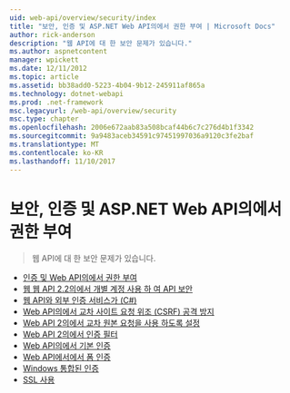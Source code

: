```yaml
---
uid: web-api/overview/security/index
title: "보안, 인증 및 ASP.NET Web API의에서 권한 부여 | Microsoft Docs"
author: rick-anderson
description: "웹 API에 대 한 보안 문제가 있습니다."
ms.author: aspnetcontent
manager: wpickett
ms.date: 12/11/2012
ms.topic: article
ms.assetid: bb38add0-5223-4b04-9b12-245911af865a
ms.technology: dotnet-webapi
ms.prod: .net-framework
msc.legacyurl: /web-api/overview/security
msc.type: chapter
ms.openlocfilehash: 2006e672aab83a508bcaf44b6c7c276d4b1f3342
ms.sourcegitcommit: 9a9483aceb34591c97451997036a9120c3fe2baf
ms.translationtype: MT
ms.contentlocale: ko-KR
ms.lasthandoff: 11/10/2017
---
```

<a name="security-authentication-and-authorization-in-aspnet-web-api"></a>보안, 인증 및 ASP.NET Web API의에서 권한 부여
====================
> 웹 API에 대 한 보안 문제가 있습니다.


- [인증 및 Web API의에서 권한 부여](authentication-and-authorization-in-aspnet-web-api.md)
- [웹 웹 API 2.2의에서 개별 계정 사용 하 여 API 보안](individual-accounts-in-web-api.md)
- [웹 API와 외부 인증 서비스가 (C#)](external-authentication-services.md)
- [Web API의에서 교차 사이트 요청 위조 (CSRF) 공격 방지](preventing-cross-site-request-forgery-csrf-attacks.md)
- [Web API 2의에서 교차 원본 요청을 사용 하도록 설정](enabling-cross-origin-requests-in-web-api.md)
- [Web API 2의에서 인증 필터](authentication-filters.md)
- [Web API의에서 기본 인증](basic-authentication.md)
- [Web API에서에서 폼 인증](forms-authentication.md)
- [Windows 통합된 인증](integrated-windows-authentication.md)
- [SSL 사용](working-with-ssl-in-web-api.md)
